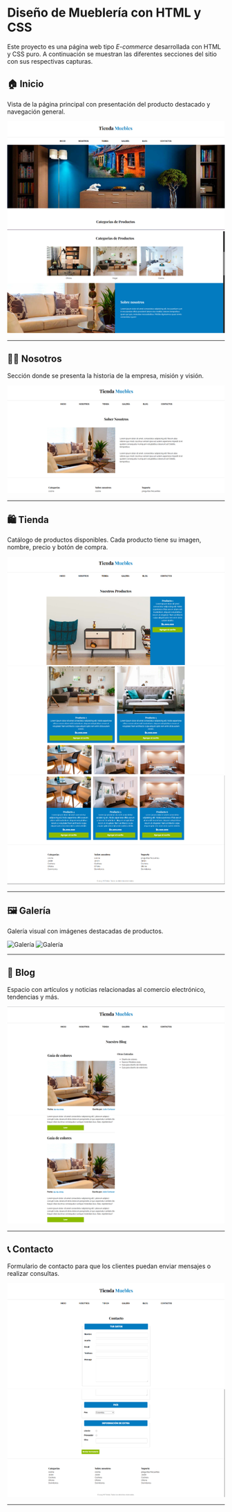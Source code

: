 # Diseño de Mueblería con HTML y CSS

Este proyecto es una página web tipo *E-commerce* desarrollada con HTML y CSS puro. A continuación se muestran las diferentes secciones del sitio con sus respectivas capturas.

## 🏠 Inicio

Vista de la página principal con presentación del producto destacado y navegación general.

![Inicio](./Imagenes-Ecommerce/inicio1.png)
![Inicio](./Imagenes-Ecommerce/inicio2.png)


---

## 🧑‍💼 Nosotros

Sección donde se presenta la historia de la empresa, misión y visión.

![Nosotros](./Imagenes-Ecommerce/nosotrosMuestra.png)

---

## 🛍️ Tienda

Catálogo de productos disponibles. Cada producto tiene su imagen, nombre, precio y botón de compra.

![Tienda](./Imagenes-Ecommerce/tienda1.png)
![Tienda](./Imagenes-Ecommerce/tienda2.png)
![Tienda](./Imagenes-Ecommerce/tienda3.png)

---

## 🖼️ Galería

Galería visual con imágenes destacadas de productos.

![Galería](./Imagenes-Ecommerce/galería1.png)
![Galería](./Imagenes-Ecommerce/galería2.png)

---

## 📰 Blog

Espacio con artículos y noticias relacionadas al comercio electrónico, tendencias y más.

![Blog](./Imagenes-Ecommerce/blog1.png)
![Blog](./Imagenes-Ecommerce/blog2.png)

---

## 📞 Contacto

Formulario de contacto para que los clientes puedan enviar mensajes o realizar consultas.

![Contactos](./Imagenes-Ecommerce/contacto1.png)
![Contactos](./Imagenes-Ecommerce/contacto2.png)

---


